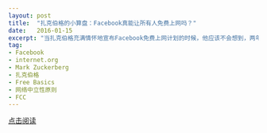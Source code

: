 ```yaml
---
layout: post
title:  "扎克伯格的小算盘：Facebook真能让所有人免费上网吗？"
date:   2016-01-15
excerpt: "当扎克伯格充满情怀地宣布Facebook免费上网计划的时候，他应该不会想到，两年后迎接他的不是欢呼和喝彩，而是铺天盖地的抗议与谴责"
tag:
- Facebook
- internet.org
- Mark Zuckerberg
- 扎克伯格
- Free Basics
- 网络中立性原则
- FCC
---
```


<a href="https://zhuanlan.zhihu.com/p/20483361" target="_blank">点击阅读</a>